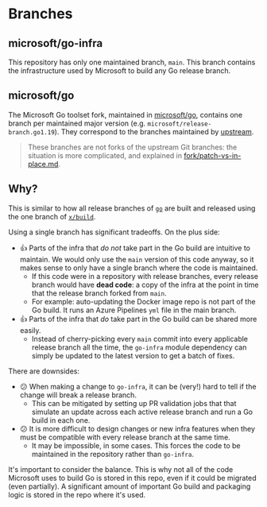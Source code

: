 # Branches

## microsoft/go-infra

This repository has only one maintained branch, `main`. This branch contains the
infrastructure used by Microsoft to build any Go release branch.

## microsoft/go

The Microsoft Go toolset fork, maintained in
[microsoft/go](https://github.com/microsoft/go), contains one branch per
maintained major version (e.g. `microsoft/release-branch.go1.19`). They
correspond to the branches maintained by
[upstream](https://go.googlesource.com/go).

> These branches are not forks of the upstream Git branches: the situation is
> more complicated, and explained in
> [fork/patch-vs-in-place.md](fork/patch-vs-in-place.md).

## Why?

This is similar to how all release branches of
[`go`](https://go.googlesource.com/go/) are built and released using the one
branch of [`x/build`](https://go.googlesource.com/build/).

Using a single branch has significant tradeoffs. On the plus side:

* :+1: Parts of the infra that *do not* take part in the Go build are intuitive
  to maintain. We would only use the `main` version of this code anyway, so it
  makes sense to only have a single branch where the code is maintained.
  * If this code were in a repository with release branches, every release
    branch would have **dead code**: a copy of the infra at the point in time
    that the release branch forked from `main`.
  * For example: auto-updating the Docker image repo is not part of the Go
    build. It runs an Azure Pipelines `yml` file in the main branch.
* :+1: Parts of the infra that *do* take part in the Go build can be shared more
  easily.
  * Instead of cherry-picking every `main` commit into every applicable release
    branch all the time, the `go-infra` module dependency can simply be updated
    to the latest version to get a batch of fixes.

There are downsides:

* :confused: When making a change to `go-infra`, it can be (very!) hard to tell
  if the change will break a release branch.
  * This can be mitigated by setting up PR validation jobs that that simulate an
    update across each active release branch and run a Go build in each one.
* :confused: It is more difficult to design changes or new infra features when
  they must be compatible with every release branch at the same time.
  * It may be impossible, in some cases. This forces the code to be maintained
    in the repository rather than `go-infra`.

It's important to consider the balance. This is why not all of the code
Microsoft uses to build Go is stored in this repo, even if it could be migrated
(even partially). A significant amount of important Go build and packaging logic
is stored in the repo where it's used.
